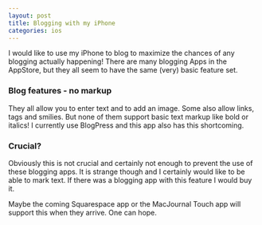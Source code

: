 ```yaml
---
layout: post
title: Blogging with my iPhone
categories: ios
---
```

I would like to use my iPhone to blog to maximize the chances of any blogging actually happening! There are many blogging Apps in the AppStore, but they all seem to have the same (very) basic feature set.
<!--more-->
### Blog features - no markup
They all allow you to enter text and to add an image. Some also allow links, tags and smilies. But none of them support basic text markup like bold or italics! I currently use BlogPress and this app also has this shortcoming.

### Crucial?
Obviously this is not crucial and certainly not enough to prevent the use of these blogging apps. It is strange though and I certainly would like to be able to mark text. If there was a blogging app with this feature I would buy it.

Maybe the coming Squarespace app or the MacJournal Touch app will support this when they arrive. One can hope.